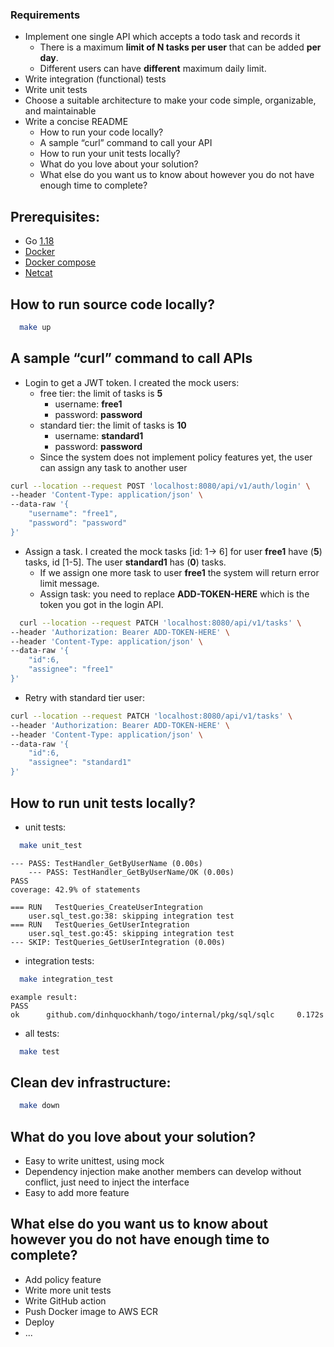 ### Requirements

- Implement one single API which accepts a todo task and records it
  - There is a maximum **limit of N tasks per user** that can be added **per day**.
  - Different users can have **different** maximum daily limit.
- Write integration (functional) tests
- Write unit tests
- Choose a suitable architecture to make your code simple, organizable, and maintainable
- Write a concise README
  - How to run your code locally?
  - A sample “curl” command to call your API
  - How to run your unit tests locally?
  - What do you love about your solution?
  - What else do you want us to know about however you do not have enough time to complete?

## Prerequisites:

- Go [1.18](https://go.dev/dl/)
- [Docker](https://docs.docker.com/engine/install/)
- [Docker compose](https://docs.docker.com/compose/install/)
- [Netcat](https://www.cyberithub.com/how-to-install-netcat-command-on-linux-ubuntu/)

## How to run source code locally?

```bash
  make up
```

## A sample “curl” command to call APIs

- Login to get a JWT token. I created the mock users:
  - free tier: the limit of tasks is **5**
    - username: **free1**
    - password: **password**
  - standard tier: the limit of tasks is **10**
    - username: **standard1**
    - password: **password**
  - Since the system does not implement policy features yet, the user can assign any task to another user
```bash
curl --location --request POST 'localhost:8080/api/v1/auth/login' \
--header 'Content-Type: application/json' \
--data-raw '{
    "username": "free1",
    "password": "password"
}'
```

- Assign a task. I created the mock tasks [id: 1-> 6] for user **free1** have (**5**) tasks, id [1-5].
  The user **standard1** has (**0**) tasks.
  - If we assign one more task to user **free1** the system will return error limit message.
  - Assign task: you need to replace **ADD-TOKEN-HERE** which is the token you got in the login API.
```bash
  curl --location --request PATCH 'localhost:8080/api/v1/tasks' \
--header 'Authorization: Bearer ADD-TOKEN-HERE' \
--header 'Content-Type: application/json' \
--data-raw '{
    "id":6,
    "assignee": "free1"
}'
```
  - Retry with standard tier user:
```bash
curl --location --request PATCH 'localhost:8080/api/v1/tasks' \
--header 'Authorization: Bearer ADD-TOKEN-HERE' \
--header 'Content-Type: application/json' \
--data-raw '{
    "id":6,
    "assignee": "standard1"
}'
```

## How to run unit tests locally?

- unit tests:

```bash
  make unit_test
```
```text
--- PASS: TestHandler_GetByUserName (0.00s)       
    --- PASS: TestHandler_GetByUserName/OK (0.00s)
PASS
coverage: 42.9% of statements

=== RUN   TestQueries_CreateUserIntegration
    user.sql_test.go:38: skipping integration test
=== RUN   TestQueries_GetUserIntegration
    user.sql_test.go:45: skipping integration test
--- SKIP: TestQueries_GetUserIntegration (0.00s)

```

- integration tests:

```bash
  make integration_test
```
```text
example result:
PASS
ok      github.com/dinhquockhanh/togo/internal/pkg/sql/sqlc     0.172s

```

- all tests:

```bash
  make test
```
## Clean dev infrastructure:

```bash
  make down
```

## What do you love about your solution?

- Easy to write unittest, using mock
- Dependency injection make another members can develop without conflict, just need to inject the interface
- Easy to add more feature

## What else do you want us to know about however you do not have enough time to complete?

- Add policy feature
- Write more unit tests
- Write GitHub action
- Push Docker image to AWS ECR
- Deploy
- ...
